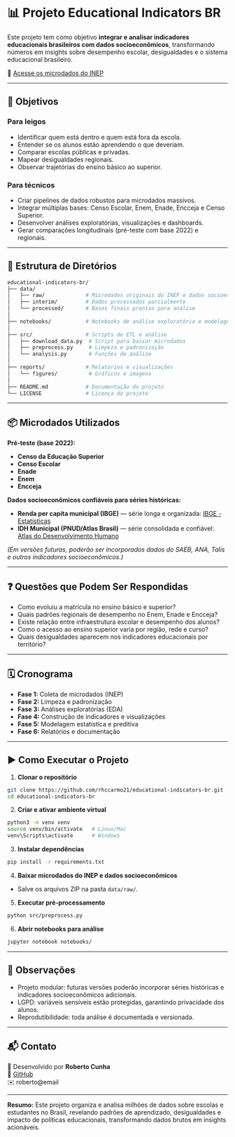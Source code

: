 # 📊 Projeto Educational Indicators BR

Este projeto tem como objetivo **integrar e analisar indicadores educacionais brasileiros com dados socioeconômicos**, transformando números em insights sobre desempenho escolar, desigualdades e o sistema educacional brasileiro.

🔗 [Acesse os microdados do INEP](https://www.gov.br/inep/pt-br/acesso-a-informacao/dados-abertos/microdados)

---

## 🎯 Objetivos

### Para leigos
- Identificar quem está dentro e quem está fora da escola.
- Entender se os alunos estão aprendendo o que deveriam.
- Comparar escolas públicas e privadas.
- Mapear desigualdades regionais.
- Observar trajetórias do ensino básico ao superior.

### Para técnicos
- Criar pipelines de dados robustos para microdados massivos.
- Integrar múltiplas bases: Censo Escolar, Enem, Enade, Encceja e Censo Superior.
- Desenvolver análises exploratórias, visualizações e dashboards.
- Gerar comparações longitudinais (pré-teste com base 2022) e regionais.

---

## 📂 Estrutura de Diretórios

```bash
educational-indicators-br/
├── data/
│   ├── raw/             # Microdados originais do INEP e dados socioeconômicos
│   ├── interim/         # Dados processados parcialmente
│   └── processed/       # Bases finais prontas para análise
│
├── notebooks/           # Notebooks de análise exploratória e modelagem
│
├── src/                 # Scripts de ETL e análise
│   ├── download_data.py  # Script para baixar microdados
│   ├── preprocess.py     # Limpeza e padronização
│   └── analysis.py       # Funções de análise
│
├── reports/             # Relatórios e visualizações
│   └── figures/          # Gráficos e imagens
│
├── README.md            # Documentação do projeto
└── LICENSE              # Licença do projeto
```

---

## 📦 Microdados Utilizados

**Pré-teste (base 2022):**
- **Censo da Educação Superior**
- **Censo Escolar**
- **Enade**
- **Enem**
- **Encceja**

**Dados socioeconômicos confiáveis para séries históricas:**
- **Renda per capita municipal (IBGE)** — série longa e organizada: [IBGE - Estatísticas](https://www.ibge.gov.br/estatisticas/downloads-estatisticas.html)
- **IDH Municipal (PNUD/Atlas Brasil)** — série consolidada e confiável: [Atlas do Desenvolvimento Humano](http://www.atlasbrasil.org.br/acervo/biblioteca)

*(Em versões futuras, poderão ser incorporados dados do SAEB, ANA, Talis e outros indicadores socioeconômicos.)*

---

## ❓ Questões que Podem Ser Respondidas

- Como evoluiu a matrícula no ensino básico e superior?
- Quais padrões regionais de desempenho no Enem, Enade e Encceja?
- Existe relação entre infraestrutura escolar e desempenho dos alunos?
- Como o acesso ao ensino superior varia por região, rede e curso?
- Quais desigualdades aparecem nos indicadores educacionais por território?

---

## 🗓️ Cronograma

- **Fase 1:** Coleta de microdados (INEP)
- **Fase 2:** Limpeza e padronização
- **Fase 3:** Análises exploratórias (EDA)
- **Fase 4:** Construção de indicadores e visualizações
- **Fase 5:** Modelagem estatística e preditiva
- **Fase 6:** Relatórios e documentação

---

## ▶️ Como Executar o Projeto

1. **Clonar o repositório**
```bash
git clone https://github.com/rhccarmo21/educational-indicators-br.git
cd educational-indicators-br
```

2. **Criar e ativar ambiente virtual**
```bash
python3 -m venv venv
source venv/bin/activate   # Linux/Mac
venv\Scripts\activate      # Windows
```

3. **Instalar dependências**
```bash
pip install -r requirements.txt
```

4. **Baixar microdados do INEP e dados socioeconômicos**
- Salve os arquivos ZIP na pasta `data/raw/`.

5. **Executar pré-processamento**
```bash
python src/preprocess.py
```

6. **Abrir notebooks para análise**
```bash
jupyter notebook notebooks/
```

---

## 📌 Observações

- Projeto modular: futuras versões poderão incorporar séries históricas e indicadores socioeconômicos adicionais.
- LGPD: variáveis sensíveis estão protegidas, garantindo privacidade dos alunos.
- Reprodutibilidade: toda análise é documentada e versionada.

---

## 📬 Contato

👤 Desenvolvido por **Roberto Cunha**  
🔗 [GitHub](https://github.com/rhccarmo21)  
✉️ roberto@email

---

**Resumo:** Este projeto organiza e analisa milhões de dados sobre escolas e estudantes no Brasil, revelando padrões de aprendizado, desigualdades e impacto de políticas educacionais, transformando dados brutos em insights acionáveis.

